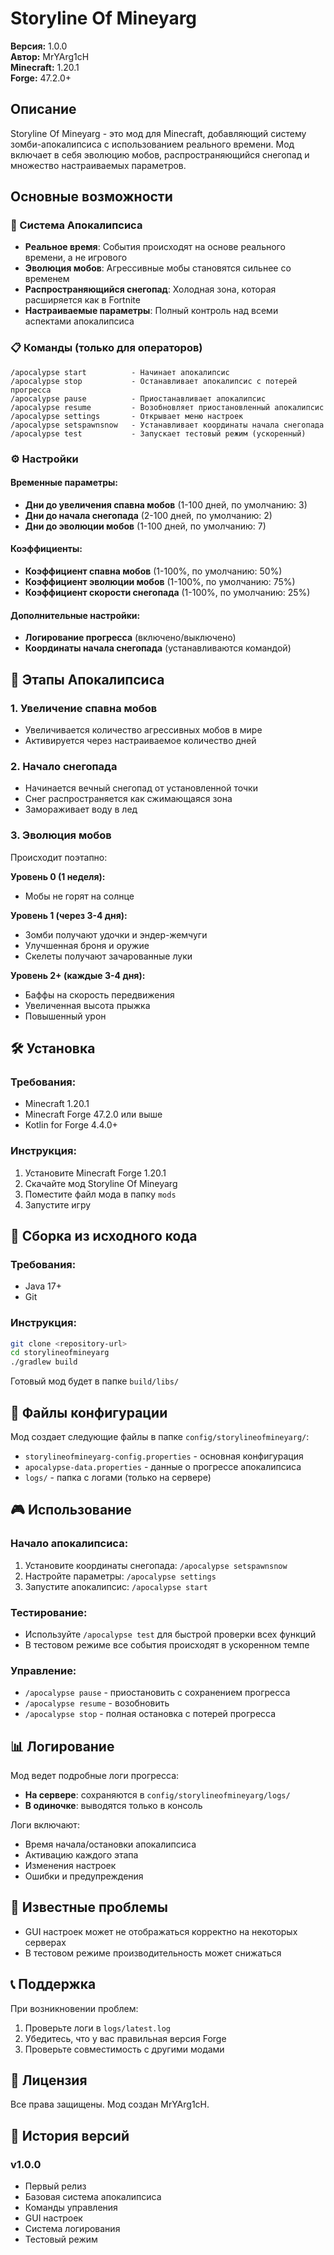 # Storyline Of Mineyarg

**Версия:** 1.0.0  
**Автор:** MrYArg1cH  
**Minecraft:** 1.20.1  
**Forge:** 47.2.0+  

## Описание

Storyline Of Mineyarg - это мод для Minecraft, добавляющий систему зомби-апокалипсиса с использованием реального времени. Мод включает в себя эволюцию мобов, распространяющийся снегопад и множество настраиваемых параметров.

## Основные возможности

### 🧟 Система Апокалипсиса
- **Реальное время**: События происходят на основе реального времени, а не игрового
- **Эволюция мобов**: Агрессивные мобы становятся сильнее со временем
- **Распространяющийся снегопад**: Холодная зона, которая расширяется как в Fortnite
- **Настраиваемые параметры**: Полный контроль над всеми аспектами апокалипсиса

### 📋 Команды (только для операторов)

```
/apocalypse start          - Начинает апокалипсис
/apocalypse stop           - Останавливает апокалипсис с потерей прогресса
/apocalypse pause          - Приостанавливает апокалипсис
/apocalypse resume         - Возобновляет приостановленный апокалипсис
/apocalypse settings       - Открывает меню настроек
/apocalypse setspawnsnow   - Устанавливает координаты начала снегопада
/apocalypse test           - Запускает тестовый режим (ускоренный)
```

### ⚙️ Настройки

#### Временные параметры:
- **Дни до увеличения спавна мобов** (1-100 дней, по умолчанию: 3)
- **Дни до начала снегопада** (2-100 дней, по умолчанию: 2)
- **Дни до эволюции мобов** (1-100 дней, по умолчанию: 7)

#### Коэффициенты:
- **Коэффициент спавна мобов** (1-100%, по умолчанию: 50%)
- **Коэффициент эволюции мобов** (1-100%, по умолчанию: 75%)
- **Коэффициент скорости снегопада** (1-100%, по умолчанию: 25%)

#### Дополнительные настройки:
- **Логирование прогресса** (включено/выключено)
- **Координаты начала снегопада** (устанавливаются командой)

## 🔄 Этапы Апокалипсиса

### 1. Увеличение спавна мобов
- Увеличивается количество агрессивных мобов в мире
- Активируется через настраиваемое количество дней

### 2. Начало снегопада
- Начинается вечный снегопад от установленной точки
- Снег распространяется как сжимающаяся зона
- Замораживает воду в лед

### 3. Эволюция мобов
Происходит поэтапно:

**Уровень 0 (1 неделя):**
- Мобы не горят на солнце

**Уровень 1 (через 3-4 дня):**
- Зомби получают удочки и эндер-жемчуги
- Улучшенная броня и оружие
- Скелеты получают зачарованные луки

**Уровень 2+ (каждые 3-4 дня):**
- Баффы на скорость передвижения
- Увеличенная высота прыжка
- Повышенный урон

## 🛠️ Установка

### Требования:
- Minecraft 1.20.1
- Minecraft Forge 47.2.0 или выше
- Kotlin for Forge 4.4.0+

### Инструкция:
1. Установите Minecraft Forge 1.20.1
2. Скачайте мод Storyline Of Mineyarg
3. Поместите файл мода в папку `mods`
4. Запустите игру

## 🔧 Сборка из исходного кода

### Требования:
- Java 17+
- Git

### Инструкция:
```bash
git clone <repository-url>
cd storylineofmineyarg
./gradlew build
```

Готовый мод будет в папке `build/libs/`

## 📁 Файлы конфигурации

Мод создает следующие файлы в папке `config/storylineofmineyarg/`:

- `storylineofmineyarg-config.properties` - основная конфигурация
- `apocalypse-data.properties` - данные о прогрессе апокалипсиса
- `logs/` - папка с логами (только на сервере)

## 🎮 Использование

### Начало апокалипсиса:
1. Установите координаты снегопада: `/apocalypse setspawnsnow`
2. Настройте параметры: `/apocalypse settings`
3. Запустите апокалипсис: `/apocalypse start`

### Тестирование:
- Используйте `/apocalypse test` для быстрой проверки всех функций
- В тестовом режиме все события происходят в ускоренном темпе

### Управление:
- `/apocalypse pause` - приостановить с сохранением прогресса
- `/apocalypse resume` - возобновить
- `/apocalypse stop` - полная остановка с потерей прогресса

## 📊 Логирование

Мод ведет подробные логи прогресса:

- **На сервере**: сохраняются в `config/storylineofmineyarg/logs/`
- **В одиночке**: выводятся только в консоль

Логи включают:
- Время начала/остановки апокалипсиса
- Активацию каждого этапа
- Изменения настроек
- Ошибки и предупреждения

## 🐛 Известные проблемы

- GUI настроек может не отображаться корректно на некоторых серверах
- В тестовом режиме производительность может снижаться

## 📞 Поддержка

При возникновении проблем:
1. Проверьте логи в `logs/latest.log`
2. Убедитесь, что у вас правильная версия Forge
3. Проверьте совместимость с другими модами

## 📄 Лицензия

Все права защищены. Мод создан MrYArg1cH.

## 🔄 История версий

### v1.0.0
- Первый релиз
- Базовая система апокалипсиса
- Команды управления
- GUI настроек
- Система логирования
- Тестовый режим